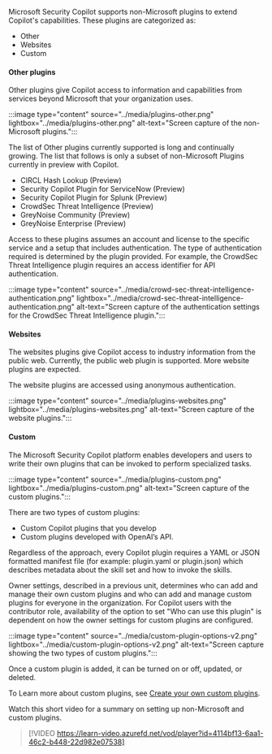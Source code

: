 Microsoft Security Copilot supports non-Microsoft plugins to extend Copilot's capabilities. These plugins are categorized as:

- Other
- Websites
- Custom

#### Other plugins

Other plugins give Copilot access to information and capabilities from services beyond Microsoft that your organization uses.

:::image type="content" source="../media/plugins-other.png" lightbox="../media/plugins-other.png" alt-text="Screen capture of the non-Microsoft plugins.":::

The list of Other plugins currently supported is long and continually growing. The list that follows is only a subset of non-Microsoft Plugins currently in preview with Copilot.

- CIRCL Hash Lookup (Preview)
- Security Copilot Plugin for ServiceNow (Preview)
- Security Copilot Plugin for Splunk (Preview)
- CrowdSec Threat Intelligence (Preview)
- GreyNoise Community (Preview)
- GreyNoise Enterprise (Preview)

Access to these plugins assumes an account and license to the specific service and a setup that includes authentication. The type of authentication required is determined by the plugin provided. For example, the CrowdSec Threat Intelligence plugin requires an access identifier for API authentication.

:::image type="content" source="../media/crowd-sec-threat-intelligence-authentication.png" lightbox="../media/crowd-sec-threat-intelligence-authentication.png" alt-text="Screen capture of the authentication settings for the CrowdSec Threat Intelligence plugin.":::

#### Websites

The websites plugins give Copilot access to industry information from the public web. Currently, the public web plugin is supported. More website plugins are expected.

The website plugins are accessed using anonymous authentication.

:::image type="content" source="../media/plugins-websites.png" lightbox="../media/plugins-websites.png" alt-text="Screen capture of the website plugins.":::

#### Custom

The Microsoft Security Copilot platform enables developers and users to write their own plugins that can be invoked to perform specialized tasks.

:::image type="content" source="../media/plugins-custom.png" lightbox="../media/plugins-custom.png" alt-text="Screen capture of the custom plugins.":::

There are two types of custom plugins:

- Custom Copilot plugins that you develop
- Custom plugins developed with OpenAI’s API.

Regardless of the approach, every Copilot plugin requires a YAML or JSON formatted manifest file (for example: plugin.yaml or plugin.json) which describes metadata about the skill set and how to invoke the skills.

Owner settings, described in a previous unit, determines who can add and manage their own custom plugins and who can add and manage custom plugins for everyone in the organization. For Copilot users with the contributor role, availability of the option to set "Who can use this plugin" is dependent on how the owner settings for custom plugins are configured.

:::image type="content" source="../media/custom-plugin-options-v2.png" lightbox="../media/custom-plugin-options-v2.png" alt-text="Screen capture showing the two types of custom plugins.":::

Once a custom plugin is added, it can be turned on or off, updated, or deleted.

To Learn more about custom plugins, see [Create your own custom plugins](/copilot/security/custom-plugins).

Watch this short video for a summary on setting up non-Microsoft and custom plugins.

> [!VIDEO https://learn-video.azurefd.net/vod/player?id=4114bf13-6aa1-46c2-b448-22d982e07538]